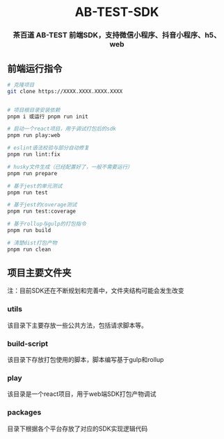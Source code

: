 
<h1 align="center">AB-TEST-SDK</h1>
<h3 align="center">茶百道 AB-TEST 前端SDK，支持微信小程序、抖音小程序、h5、web</h3>

## 前端运行指令

```bash
# 克隆项目
git clone https://XXXX.XXXX.XXXX.XXXX


# 项目根目录安装依赖
pnpm i 或运行 pnpm run init

# 启动一个react项目，用于调试打包后的sdk
pnpm run play:web

# eslint语法校验与部分自动修复
pnpm run lint:fix

# husky文件生成（已经配置好了，一般不需要运行）
pnpm run prepare

# 基于jest的单元测试
pnpm run test

# 基于jest的coverage测试
pnpm run test:coverage

# 基于rollup与gulp的打包指令
pnpm run build

# 清楚dist打包产物
pnpm run clean

```

## 项目主要文件夹
注：目前SDK还在不断规划和完善中，文件夹结构可能会发生改变

### utils

该目录下主要存放一些公共方法，包括请求脚本等。

### build-script

该目录下存放打包使用的脚本，脚本编写基于gulp和rollup

### play

该目录是一个react项目，用于web端SDK打包产物调试

### packages

目录下根据各个平台存放了对应的SDK实现逻辑代码